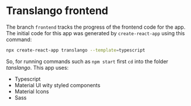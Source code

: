 # Translango frontend

The branch `frontend` tracks the progress of the frontend code for the app.
The initial code for this app was generated by `create-react-app` using this command: 

```bash
npx create-react-app translango --template=typescript
```

So, for running commands such as `npm start` first `cd` into the folder _tanslango_.
This app uses:
* Typescript
* Material UI wity styled components
* Material Icons
* Sass